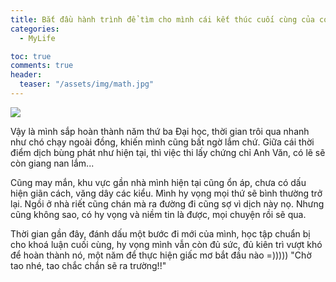 ```yaml
---
title: Bắt đầu hành trình để tìm cho mình cái kết thúc cuối cùng của con đường Đại học
categories:
  - MyLife

toc: true
comments: true
header:
  teaser: "/assets/img/math.jpg"
---
```


![](https://i.pinimg.com/originals/da/46/53/da46531b5a224fe30adbdfcb471a7b97.gif)

Vậy là mình sắp hoàn thành năm thứ ba Đại học, thời gian trôi qua nhanh như chó chạy ngoài đồng, khiến mình cũng bất ngờ lắm chứ. Giữa cái thời điểm dịch bùng phát như hiện tại, thì việc thi lấy chứng chỉ Anh Văn, có lẽ sẽ còn giang nan lắm...

Cũng may mắn, khu vực gần nhà mình hiện tại cũng ổn áp, chưa có dấu hiện giãn cách, văng dây các kiểu. Mình hy vọng mọi thứ sẽ bình thường trở lại. Ngồi ở nhà riết cũng chán mà ra đường đi cũng sợ vì dịch này nọ. Nhưng cũng không sao, có hy vọng và niềm tin là được, mọi chuyện rồi sẽ qua.

Thời gian gần đây, đánh dấu một bước đi mới của mình, học tập chuẩn bị cho khoá luận cuối cùng, hy vọng mình vẫn còn đủ sức, đủ kiên trì vượt khó để hoàn thành nó, một năm để thực hiện giấc mơ bắt đầu nào =))))) "Chờ tao nhé, tao chắc chắn sẽ ra trường!!"